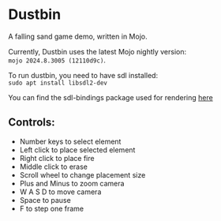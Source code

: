 # Dustbin

A falling sand game demo, written in Mojo.

Currently, Dustbin uses the latest Mojo nightly version:  
`mojo 2024.8.3005 (12110d9c)`.

To run dustbin, you need to have sdl installed:  
`sudo apt install libsdl2-dev`

You can find the sdl-bindings package used for rendering [here](https://github.com/Ryul0rd/sdl-bindings)

## Controls:
- Number keys to select element
- Left click to place selected element
- Right click to place fire
- Middle click to erase
- Scroll wheel to change placement size
- Plus and Minus to zoom camera
- W A S D to move camera
- Space to pause
- F to step one frame
